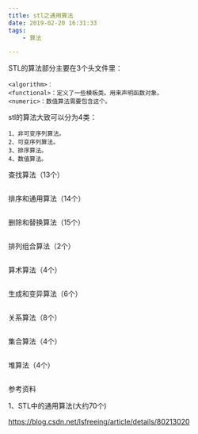 ```yaml
---
title: stl之通用算法
date: 2019-02-20 16:31:33
tags:
	- 算法

---
```




STL的算法部分主要在3个头文件里：

```
<algorithm>：
<functional>：定义了一些模板类。用来声明函数对象。
<numeric>：数值算法需要包含这个。
```



stl的算法大致可以分为4类：

```
1、非可变序列算法。
2、可变序列算法。
3、排序算法。
4、数值算法。
```



查找算法（13个）

```

```

排序和通用算法（14个）

```

```

删除和替换算法（15个）

```

```

排列组合算法（2个）

```

```

算术算法（4个）

```

```

生成和变异算法（6个）

```

```

关系算法（8个）

```

```

集合算法（4个）

```

```

堆算法（4个）

```

```



参考资料

1、STL中的通用算法(大约70个)

https://blog.csdn.net/lsfreeing/article/details/80213020